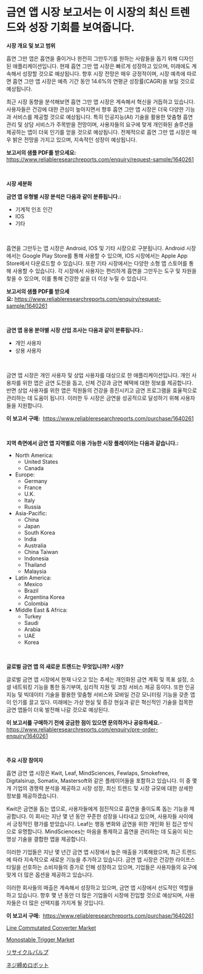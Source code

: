 <p><h1>금연 앱 시장 보고서는 이 시장의 최신 트렌드와 성장 기회를 보여줍니다.</h1></p><p><strong>시장 개요 및 보고 범위</strong></p>
<p><p>흡연 그만 앱은 흡연을 줄이거나 완전히 그만두기를 원하는 사람들을 돕기 위해 디자인된 애플리케이션입니다. 현재 흡연 그만 앱 시장은 빠르게 성장하고 있으며, 미래에도 계속해서 성장할 것으로 예상됩니다. 향후 시장 전망은 매우 긍정적이며, 시장 예측에 따르면 흡연 그만 앱 시장은 예측 기간 동안 14.6%의 연평균 성장률(CAGR)을 보일 것으로 예상됩니다.</p><p>최근 시장 동향을 분석해보면 흡연 그만 앱 시장은 계속해서 혁신을 거듭하고 있습니다. 사용자들은 건강에 대한 관심이 높아지면서 향후 흡연 그만 앱 시장은 더욱 다양한 기능과 서비스를 제공할 것으로 예상됩니다. 특히 인공지능(AI) 기술을 활용한 맞춤형 흡연 관리 및 상담 서비스가 주목받을 전망이며, 사용자들의 요구에 맞게 개인화된 솔루션을 제공하는 앱이 더욱 인기를 얻을 것으로 예상됩니다. 전체적으로 흡연 그만 앱 시장은 매우 밝은 전망을 가지고 있으며, 지속적인 성장이 예상됩니다.</p></p>
<p><strong>보고서의 샘플 PDF를 받으세요:</strong> <a href="https://www.reliableresearchreports.com/enquiry/request-sample/1640261">https://www.reliableresearchreports.com/enquiry/request-sample/1640261</a></p>
<p>&nbsp;</p>
<p><strong>시장 세분화</strong></p>
<p><strong>금연 앱 유형별 시장 분석은 다음과 같이 분류됩니다.:</strong></p>
<p><ul><li>기계적 인조 인간</li><li>IOS</li><li>기타</li></ul></p>
<p>&nbsp;</p>
<p><p>흡연을 그만두는 앱 시장은 Android, IOS 및 기타 시장으로 구분됩니다. Android 시장에서는 Google Play Store를 통해 사용할 수 있으며, IOS 시장에서는 Apple App Store에서 다운로드할 수 있습니다. 또한 기타 시장에서는 다양한 소형 앱 스토어를 통해 사용할 수 있습니다. 각 시장에서 사용자는 편리하게 흡연을 그만두는 도구 및 자원을 찾을 수 있으며, 이를 통해 건강한 삶을 더 이상 누릴 수 있습니다.</p></p>
<p><strong>보고서의 샘플 PDF를 받으세요:</strong>&nbsp;<a href="https://www.reliableresearchreports.com/enquiry/request-sample/1640261">https://www.reliableresearchreports.com/enquiry/request-sample/1640261</a></p>
<p>&nbsp;</p>
<p><strong> 금연 앱 응용 분야별 시장 산업 조사는 다음과 같이 분류됩니다.:</strong></p>
<p><ul><li>개인 사용자</li><li>상용 사용자</li></ul></p>
<p>&nbsp;</p>
<p><p>금연 앱 시장은 개인 사용자 및 상업 사용자를 대상으로 한 애플리케이션입니다. 개인 사용자를 위한 앱은 금연 도전을 돕고, 신체 건강과 금연 혜택에 대한 정보를 제공합니다. 반면 상업 사용자를 위한 앱은 직원들의 건강을 증진시키고 금연 프로그램을 효율적으로 관리하는 데 도움이 됩니다. 이러한 두 시장은 금연을 성공적으로 달성하기 위해 사용자들을 지원합니다.</p></p>
<p><strong>이 보고서 구매:</strong>&nbsp; <a href="https://www.reliableresearchreports.com/purchase/1640261">https://www.reliableresearchreports.com/purchase/1640261</a></p>
<p>&nbsp;</p>
<p><strong>지역 측면에서 금연 앱 지역별로 이용 가능한 시장 플레이어는 다음과 같습니다.:</strong></p>
<p><ul>
    <li>
        North America:
        <ul>
            <li>United States</li>
            <li>Canada</li>
        </ul>
    </li>
    <li>
        Europe:
        <ul>
            <li>Germany</li>
            <li>France</li>
            <li>U.K.</li>
            <li>Italy</li>
            <li>Russia</li>
        </ul>
    </li>
    <li>
        Asia-Pacific:
        <ul>
            <li>China</li>
            <li>Japan</li>
            <li>South Korea</li>
            <li>India</li>
            <li>Australia</li>
            <li>China Taiwan</li>
            <li>Indonesia</li>
            <li>Thailand</li>
            <li>Malaysia</li>
        </ul>
    </li>
    <li>
        Latin America:
        <ul>
            <li>Mexico</li>
            <li>Brazil</li>
            <li>Argentina Korea</li>
            <li>Colombia</li>
        </ul>
    </li>
    <li>
        Middle East & Africa:
        <ul>
            <li>Turkey</li>
            <li>Saudi</li>
            <li>Arabia</li>
            <li>UAE</li>
            <li>Korea</li>
        </ul>
    </li>
    </ul></p>
<p>&nbsp;</p>
<p><strong>글로벌 금연 앱 의 새로운 트렌드는 무엇입니까? 시장?</strong></p>
<p><p>글로벌 금연 앱 시장에서 현재 나오고 있는 추세는 개인화된 금연 계획 및 목표 설정, 소셜 네트워킹 기능을 통한 동기부여, 심리적 지원 및 코칭 서비스 제공 등이다. 또한 인공 지능 및 빅데이터 기술을 활용한 맞춤형 서비스와 모바일 건강 모니터링 기능을 갖춘 앱이 인기를 끌고 있다. 미래에는 가상 현실 및 증강 현실과 같은 혁신적인 기술을 접목한 금연 앱들이 더욱 발전해 나갈 것으로 예상된다.</p></p>
<p><strong>이 보고서를 구매하기 전에 궁금한 점이 있으면 문의하거나 공유하세요.</strong>- <a href="https://www.reliableresearchreports.com/enquiry/pre-order-enquiry/1640261">https://www.reliableresearchreports.com/enquiry/pre-order-enquiry/1640261</a></p>
<p>&nbsp;</p>
<p><strong>주요 시장 참여자</strong></p>
<p><p>흡연 금연 앱 시장은 Kwit, Leaf, MindSciences, Fewlaps, Smokefree, Digitalsirup, Somatix, Mastersoft와 같은 플레이어들을 포함하고 있습니다. 이 중 몇 개 기업의 경쟁력 분석을 제공하고 시장 성장, 최신 트렌드 및 시장 규모에 대한 상세한 정보를 제공하겠습니다.</p><p>Kwit은 금연을 돕는 앱으로, 사용자들에게 점진적으로 흡연을 줄이도록 돕는 기능을 제공합니다. 이 회사는 지난 몇 년 동안 꾸준한 성장을 나타내고 있으며, 사용자들 사이에서 긍정적인 평가를 받았습니다. Leaf는 행동 변화와 금연을 위한 개인화 된 접근 방식으로 유명합니다. MindSciences는 마음을 통제하고 흡연을 관리하는 데 도움이 되는 명상 기술을 결합한 앱을 제공합니다.</p><p>이러한 기업들은 지난 몇 년간 금연 앱 시장에서 높은 매출을 기록해왔으며, 최근 트렌드에 따라 지속적으로 새로운 기능을 추가하고 있습니다. 금연 앱 시장은 건강한 라이프스타일을 선호하는 소비자들의 증가로 인해 성장하고 있으며, 기업들은 사용자들의 요구에 맞게 더 많은 옵션을 제공하고 있습니다.</p><p>이러한 회사들의 매출은 계속해서 성장하고 있으며, 금연 앱 시장에서 선도적인 역할을 하고 있습니다. 향후 몇 년 동안 더 많은 기업들이 시장에 진입할 것으로 예상되며, 사용자들은 더 많은 선택지를 가지게 될 것입니다.</p></p>
<p><strong>이 보고서 구매:</strong>&nbsp;&nbsp;<a href="https://www.reliableresearchreports.com/purchase/1640261">https://www.reliableresearchreports.com/purchase/1640261</a></p>
<p><p><a href="https://github.com/juancolorado15/Market-Research-Report-List-2/blob/main/line-commutated-converter-market.md">Line Commutated Converter Market</a></p><p><a href="https://github.com/dx0328/Market-Research-Report-List-2/blob/main/monostable-trigger-market.md">Monostable Trigger Market</a></p><p><a href="https://github.com/KaydenJohns1964/Market-Research-Report-List-1/blob/main/922699810417.md">リサイクルパルプ</a></p><p><a href="https://github.com/marbadji/Market-Research-Report-List-1/blob/main/765762010416.md">ネジ締めロボット</a></p></p>
